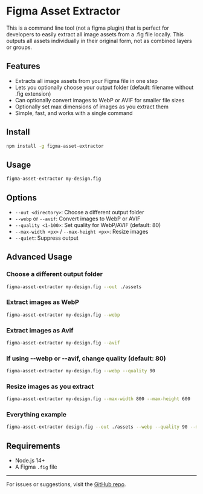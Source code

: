# Figma Asset Extractor

This is a command line tool (not a figma plugin) that is perfect for developers to easily extract all image assets from a .fig file locally. This outputs all assets individually in their original form, not as combined layers or groups.

## Features

- Extracts all image assets from your Figma file in one step
- Lets you optionally choose your output folder (default: filename without .fig extension)
- Can optionally convert images to WebP or AVIF for smaller file sizes
- Optionally set max dimensions of images as you extract them
- Simple, fast, and works with a single command

## Install

```bash
npm install -g figma-asset-extractor
```

## Usage

```bash
figma-asset-extractor my-design.fig
```

## Options

- `--out <directory>`: Choose a different output folder
- `--webp` or `--avif`: Convert images to WebP or AVIF
- `--quality <1-100>`: Set quality for WebP/AVIF (default: 80)
- `--max-width <px>` / `--max-height <px>`: Resize images
- `--quiet`: Suppress output

## Advanced Usage

### Choose a different output folder

```bash
figma-asset-extractor my-design.fig --out ./assets
```

### Extract images as WebP

```bash
figma-asset-extractor my-design.fig --webp
```

### Extract images as Avif

```bash
figma-asset-extractor my-design.fig --avif
```

### If using --webp or --avif, change quality (default: 80)

```bash
figma-asset-extractor my-design.fig --webp --quality 90
```

### Resize images as you extract

```bash
figma-asset-extractor my-design.fig --max-width 800 --max-height 600
```

### Everything example

```bash
figma-asset-extractor design.fig --out ./assets --webp --quality 90 --max-width 1200
```

## Requirements

- Node.js 14+
- A Figma `.fig` file

---

For issues or suggestions, visit the [GitHub repo](https://github.com/StevenCrocker/figma-asset-extractor).
